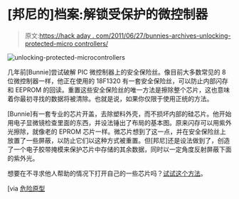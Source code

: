 # [邦尼的]档案:解锁受保护的微控制器

> 原文:[https://hack aday . com/2011/06/27/bunnies-archives-unlocking-protected-micro controllers/](https://hackaday.com/2011/06/27/bunnies-archives-unlocking-protected-microcontrollers/)

![](../Images/49769cf8709b2b2440451772555fea3f.png "unlocking-protected-microcontrollers")

几年前[Bunnie]尝试破解 PIC 微控制器上的安全保险丝。像目前大多数常见的 8 位微控制器一样，他正在使用的 18F1320 有一套安全保险丝，可以防止内部闪存和 EEPROM 的回读。重置这些安全保险丝的唯一方法是擦除整个芯片，这也意味着你最初寻找的数据将被清除。也就是说，如果你仅限于使用正统的方法。

[Bunnie]有一套专业的芯片开盖，去除塑料外壳，而不损坏内部的硅芯片。他开始用电子显微镜检查里面的东西，并设法锤出了布局的基本图。原来闪存可以用紫外光擦除，就像老的 EPROM 芯片一样。微芯片想到了这一点，并在安全保险丝上放置了一些屏蔽，以防止它们以这种方式被重置。但[邦尼]还是设法做到了，创造了一个电子胶带掩模来保护芯片中存储的其余数据，同时以一定角度反射屏蔽下面的紫外光。

想要在不寻求他人帮助的情况下打开自己的一些芯片吗？[试试这个方法](http://hackaday.com/2010/07/16/decapping-integrated-circuits-with-sap/)。

[via [危险原型](http://dangerousprototypes.com/2011/06/27/hacking-the-pic-18f1320/)